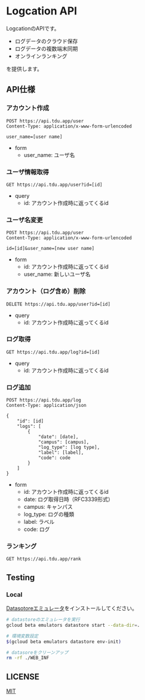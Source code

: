 # Logcation API

LogcationのAPIです。

- ログデータのクラウド保存
- ログデータの複数端末同期
- オンラインランキング

を提供します。

## API仕様

### アカウント作成

```text
POST https://api.tdu.app/user
Content-Type: application/x-www-form-urlencoded

user_name=[user name]
```

- form
  - user_name: ユーザ名

### ユーザ情報取得

```text
GET https://api.tdu.app/user?id=[id]
```

- query
  - id: アカウント作成時に返ってくるid

### ユーザ名変更

```text
POST https://api.tdu.app/user
Content-Type: application/x-www-form-urlencoded

id=[id]&user_name=[new user name]
```

- form
  - id: アカウント作成時に返ってくるid
  - user_name: 新しいユーザ名

### アカウント（ログ含め）削除

```text
DELETE https://api.tdu.app/user?id=[id]
```

- query
  - id: アカウント作成時に返ってくるid

### ログ取得

```text
GET https://api.tdu.app/log?id=[id]
```

- query
  - id: アカウント作成時に返ってくるid

### ログ追加

```text
POST https://api.tdu.app/log
Content-Type: application/json

{
    "id": [id]
    "logs": [
        {
            "date": [date],
            "campus": [campus],
            "log_type": [log type],
            "label": [label],
            "code": code
        }
    ]
}
```

- form
  - id: アカウント作成時に返ってくるid
  - date: ログ取得日時（RFC3339形式）
  - campus: キャンパス
  - log_type: ログの種類
  - label: ラベル
  - code: ログ

### ランキング

```text
GET https://api.tdu.app/rank
```

## Testing

### Local

[Datasotoreエミュレータ](https://cloud.google.com/datastore/docs/tools/datastore-emulator#linux-macos)をインストールしてください。

```bash
# datastoreのエミュレータを実行
gcloud beta emulators datastore start --data-dir=.

# 環境変数設定
$(gcloud beta emulators datastore env-init)

# datasoreをクリーンアップ
rm -rf ./WEB_INF
```

## LICENSE

[MIT](./LICENSE)
